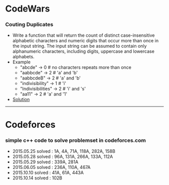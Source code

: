 # CodeWars

### Couting Duplicates
- Write a function that will return the count of distinct case-insensitive alphabetic characters and numeric digits that occur more than once in the input string. The input string can be assumed to contain only alphanumeric characters, including digits, uppercase and lowercase alphabets.
- Example
    - "abcde" -> 0 # no characters repeats more than once
    - "aabbcde" -> 2 # 'a' and 'b'
    - "aabbcdeB" -> 2 # 'a' and 'b'
    - "indivisibility" -> 1 # 'i'
    - "Indivisibilities" -> 2 # 'i' and 's'
    - "aa11" -> 2 # 'a' and '1'
- [Solution](https://github.com/njir/Algorithm-study/tree/master/codewars/CoutingDuplicates.cpp)

----

# Codeforces

### simple c++ code to solve problemset in codeforces.com
- 2015.05.25 solved : 1A, 4A, 71A, 118A, 282A, 158B
- 2015.05.28 solved : 96A, 131A, 266A, 133A, 112A
- 2015.05.29 solved : 339A, 281A
- 2015.06.05 solved : 236A, 110A, 467A
- 2015.10.10 solved : 41A, 61A, 443A
- 2015.10.14 solved : 102B
